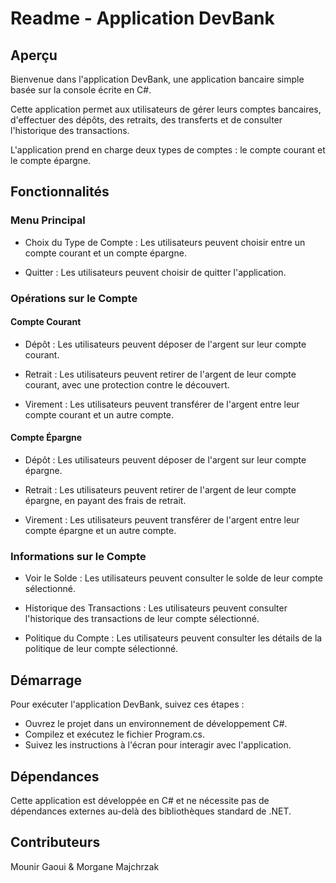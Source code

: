 # Readme - Application DevBank

## Aperçu
Bienvenue dans l'application DevBank, une application bancaire simple basée sur la console écrite en C#.

Cette application permet aux utilisateurs de gérer leurs comptes bancaires, d'effectuer des dépôts, des retraits, des transferts et de consulter l'historique des transactions.

L'application prend en charge deux types de comptes : le compte courant et le compte épargne.

## Fonctionnalités

### Menu Principal

- Choix du Type de Compte : Les utilisateurs peuvent choisir entre un compte courant et un compte épargne.

- Quitter : Les utilisateurs peuvent choisir de quitter l'application.

### Opérations sur le Compte

#### Compte Courant

- Dépôt : Les utilisateurs peuvent déposer de l'argent sur leur compte courant.

- Retrait : Les utilisateurs peuvent retirer de l'argent de leur compte courant, avec une protection contre le découvert.

- Virement : Les utilisateurs peuvent transférer de l'argent entre leur compte courant et un autre compte.

#### Compte Épargne

- Dépôt : Les utilisateurs peuvent déposer de l'argent sur leur compte épargne.

- Retrait : Les utilisateurs peuvent retirer de l'argent de leur compte épargne, en payant des frais de retrait.

- Virement : Les utilisateurs peuvent transférer de l'argent entre leur compte épargne et un autre compte.

### Informations sur le Compte

- Voir le Solde : Les utilisateurs peuvent consulter le solde de leur compte sélectionné.

- Historique des Transactions : Les utilisateurs peuvent consulter l'historique des transactions de leur compte sélectionné.

- Politique du Compte : Les utilisateurs peuvent consulter les détails de la politique de leur compte sélectionné.

## Démarrage
Pour exécuter l'application DevBank, suivez ces étapes :

- Ouvrez le projet dans un environnement de développement C#.
- Compilez et exécutez le fichier Program.cs.
- Suivez les instructions à l'écran pour interagir avec l'application.

## Dépendances
Cette application est développée en C# et ne nécessite pas de dépendances externes au-delà des bibliothèques standard de .NET.

## Contributeurs
Mounir Gaoui & Morgane Majchrzak